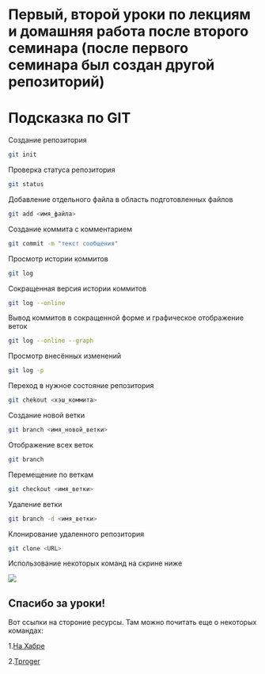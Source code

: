 # Первый, второй уроки по лекциям и домашняя работа после второго семинара (после первого семинара был создан другой репозиторий)
# Подсказка по GIT

Создание репозитория
```sh
git init
```

Проверка статуса репозитория
```sh
git status
```
Добавление отдельного файла в область подготовленных файлов
```sh
git add <имя_файла>
```

Создание коммита с комментарием
``` sh
git commit -m "текст сообщения"
```

Просмотр истории коммитов
```sh
git log
```

Сокращенная версия истории коммитов
```sh
git log --online
```
Вывод коммитов в сокращенной форме и графическое отображение веток
```sh
git log --online --graph
```
Просмотр внесённых изменений
```sh
git log -p
```
Переход в нужное состояние репозитория
```sh
git chekout <хэш_коммита>
```
Создание новой ветки
```sh
git branch <имя_новой_ветки>
```
Отображение всех веток
```sh
git branch
```
Перемещение по веткам
```sh
git checkout <имя_ветки>
```
Удаление ветки
```sh
git branch -d <имя_ветки>
```

Клонирование удаленного репозитория
```sh
git clone <URL>
```
Использование некоторых команд на скрине ниже

<image src="/my_screen.png" />


## Спасибо за уроки!

Вот ссылки на стороние ресурсы. Там можно почитать еще о некоторых командах:

1.[На Хабре](https://habr.com/ru/companies/ruvds/articles/599929/ "Переходи, не бойся))")

2.[Tproger](https://tproger.ru/translations/beginner-git-cheatsheet/)
